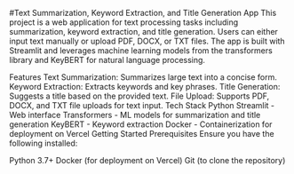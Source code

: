 #Text Summarization, Keyword Extraction, and Title Generation App
This project is a web application for text processing tasks including summarization, keyword extraction, and title generation. Users can either input text manually or upload PDF, DOCX, or TXT files. The app is built with Streamlit and leverages machine learning models from the transformers library and KeyBERT for natural language processing.

Features
Text Summarization: Summarizes large text into a concise form.
Keyword Extraction: Extracts keywords and key phrases.
Title Generation: Suggests a title based on the provided text.
File Upload: Supports PDF, DOCX, and TXT file uploads for text input.
Tech Stack
Python
Streamlit - Web interface
Transformers - ML models for summarization and title generation
KeyBERT - Keyword extraction
Docker - Containerization for deployment on Vercel
Getting Started
Prerequisites
Ensure you have the following installed:

Python 3.7+
Docker (for deployment on Vercel)
Git (to clone the repository)
